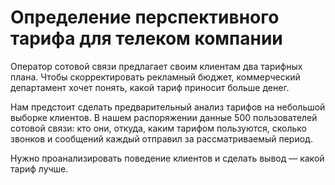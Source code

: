 # Определение перспективного тарифа для телеком компании  
  

Оператор сотовой связи предлагает своим клиентам два тарифных плана. Чтобы скорректировать рекламный бюджет, коммерческий департамент хочет понять, какой тариф приносит больше денег.  

Нам предстоит сделать предварительный анализ тарифов на небольшой выборке клиентов. В нашем распоряжении данные 500 пользователей сотовой связи: кто они, откуда, каким тарифом пользуются, сколько звонков и сообщений каждый отправил за рассматриваемый период.  

Нужно проанализировать поведение клиентов и сделать вывод — какой тариф лучше.


